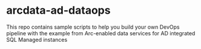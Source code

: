 # arcdata-ad-dataops
This repo contains sample scripts to help you build your own DevOps pipeline with the example from Arc-enabled data services for AD integrated SQL Managed instances
